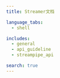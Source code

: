 ```yaml
---
title: Streamer文档

language_tabs:
  - shell

includes:
  - general
  - api_guideline
  - streampipe_api

search: true
---
```

